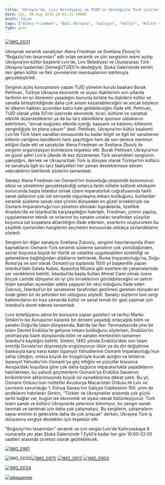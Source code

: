 ```yaml
---
title: 'Ukrayna’da, Lviv Belediyesi ve TUİD’in desteğiyle Türk çinileri ve seramikleri sergisi açıldı'
date: Sat, 06 Aug 2016 20:01:31 +0000
draft: false
tags: ["Alena Friedman", "Batı Ukrayna", "Galiçya", "kültür", "Kültür ve Din", "Lviv", "Lvov", "Marko Simkin", "sanat", "sergi", "Svetlana Zuboviç", "TUİD", "TUİD (Türk Ukrayna İşadamları Derneği)", "Yaşam"]
type: post
---
```


[![IMG_0031](https://burakpehlivan.org/wp-content/uploads/2016/08/IMG_0031.jpg)](https://burakpehlivan.org/wp-content/uploads/2016/08/IMG_0031.jpg)




Ukraynalı seramik sanatçıları Alena Friedman ve Svetlana Zboviç’in “Boğaziçi’nin tasarımları” adlı ortak seramik ve çini sergisinin resmi açılışı Ukrayna’nın kültür başkenti Lviv’de, Lviv Belediyesi ve Uluslararası Türk Ukrayna İşadamları Derneği(TUİD)’in desteğiyle, Ştuka Galerisinde kentin ileri gelen kültür ve fikir çevrelerinin mensuplarının katılımıyla gerçekleştirildi. 




Serginin açılış konuşmasını yapan TUİD yönetim kurulu başkanı Burak Pehlivan, Türkiye Ukrayna ekonomik ve siyasi ilişkilerinin son yıllarda tarihinin en iyi dönemini yaşadığını bununla birlikte bu ilişkilerin kültür ve sanatla birleştirildiğinde daha çok anlam kazanabileceğini ve ancak böylece iki ülkenin halkları açısından kalıcı hale gelebileceğini ifade etti. Pehlivan, TUİD olarak yılda 50’nin üzerinde ekonomik, ticari, kültürel ve sanatsal etkinlik düzenlediklerini ya da bu tarz etkinliklere sponsor olduklarını belirtirken, "ancak bugünkü etkinlik içeriği, kapsamı ve katılımcı kitlesinin zenginliğiyle ön plana çıkıyor" dedi. Pehlivan, Ukrayna’nın kültür başkenti Lviv’de Türk İslam sanatları konusunda bu kadar bilgili ve ilgili bir sanatsever kitlenin varlığının kendilerini hem şaşırttığını hem de son derece memnun ettiğini ifade etti ve sanatçılar Alena Friedman ve Svetlana Zboviç ile serginin organizasyon komitesine teşekkür etti. Burak Pehlivan, Ukrayna’nın en güzel şehri Lviv’e ülkede ilk kez düzenlenen Türk seramikleri sergisinin yakıştığını, dernek ve Ukrayna’daki Türk iş dünyası olarak Türkiye’nin kültürü ve sanatıyla ilgili bu tarz faaliyetleri her zaman desteklemeye devam edeceklerini belirterek sözlerini tamamladı. 




Sanatçı Alena Friedman ise Osmanlı’nın bulunduğu jeopolotik konumunun etkisi ve yönetimini gerçekleştirdiği onlarca farklı milletin kültürel etkileşimi sonucunda başta İstanbul olmak üzere imparatorluk coğrafyasında farklı sanat dallarının çok üst seviyede olgunlaşma imkanı bulduğunu, bunlardan seramik süsleme sanatı olan çininin dünyadaki en güzel örnekleriyle ise Osmanlı İmparatorluğu’nun yönetimi altındaki topraklarda, özellikle Anadolu’da ve İstanbul’da karşılaşıldığını hatırlattı. Friedman, çininin yapılışı, uygulamasının teknik ve sırlarının bu sanatın ustaları tarafından yüzyıllar boyunca üst kuşaklara aktarıldığını ifade ederken, eserlerini oluştururken bu çeşitlilik içerisinden hangilerini seçmeleri konusunda oldukça zorlandıklarını söyledi.  




Serginin bir diğer sanatçısı Svetlana Zuboviç, serginin hazırlanışında ilham kaynaklarını Osmanlı-Türk seramik süsleme sanatının çok yönlülüğünden, asırlar boyunca büyük bir titizlik ve ustalıkla uygulanabilen sürekliliği ve geleneklere bağlılığından aldıklarını belirterek, Roma İmparatorluğu’na, Doğu Roma’ya ve son olarak Osmanlı’ya toplamda 1500 yıl başkentlik yapan İstanbul’daki Galata Kulesi, Ayasofya Müzesi gibi eserlere de çalışmalarında yer verdiklerini belirtti. İstanbul’da başta Sultan Ahmet Cami olmak üzere birçok camide dünyanın en iyi çini örneklerinin görülebileceğini ve şehrin İslam sanatları açısından adeta yaşayan bir okul olduğunu ifade eden Zuboviç, İstanbul’un bir sanatsever tarafından gezilmesi gereken dünyaki en önde gelen bir iki şehirden biri olduğunu söyledi. Sanatçı sözlerini tüm sergi katılımcılarını en kısa zamanda kültür ve sanat temalı bir gezi yapmak için İstanbul’a davet ederek tamamladı. 




Lvov entelijiyansı adına bir konuşma yapan gazeteci ve tarihçi Marko Simkin’in ise Avrupa’nın karanlık bir dönemi yaşadığı ortaçağda bilim ve sanatın Doğu’da İslam dünyasında, Batı’da ise İber Yarımadasında yine bir İslam Devleti Endülüs’te gelişme imkanı bulduğunu söylerken, Endülüs’ün yıkılmasıyla İslam dünyasında bilim ve sanatın merkezinin tamamen İstanbul’a kaydığını belirtti. Simkin, 1492 yılında Endülüs’deki son İslam emirliği Gırnata’nın düşmesiyle engizisyonun ölüm ya da din değiştirme baskısıyla karşı karşı kalan İspanyol Yahudilerine Osmanlı İmparatorluğu’nun sahip çıktığını, onlara büyük bir hoşgörüyle kucak açtığını ve binlerce İspanyol Yahudisi’nin Osmanlı’ya göç ettiğini ve yüzyıllar boyunca Avrupa’daki koşullara göre çok daha özgürce imparatorlukta yaşadıklarını hatırlatırken, bu yahudi göçmenlerin Osmanlı’ya Endülüs Sanatının birikimlerinin aktarılmasında büyük rol oynadıklarına dikkat çekti. Bu yıl, Osmanlı Ordusu’nun müttefiki Avusturya Macaristan Ordusu ile Lviv ve çevresini savunduğu 1. Dünya Savaşı’nın Galiçya Cephesinin 100. yılını da andıklarını hatırlatan Simkin, “Türkler ve Ukraynalılar arasında çok güçlü tarihi bağlar var, bugün ise ekonomik ve siyasi olarak bütünleşiyoruz. Türk İslam sanatı ve kültürü Ukrayna’da yeterince bilinmiyor, bu zengin sanatı tanımak ve tanıtmak için daha çok çalışmalıyız. Bu sergilerin, çalışmaların sayısı eminim ki gelecekte daha da çok artacak” derken, Ukrayna Türk iş dünyasına sergiye destekleri için teşekkür etti. 




“Boğaziçi’nin tasarımları” seramik ve çini sergisi Lviv’de Kaltıryaskaya 8 numarada yer alan Ştuka Galerisinde 1 Eylül’e kadar her gün 10:00-22:00 saatleri arasında ücretsiz olarak gezilebilecek. 





[![IMG_0961](https://burakpehlivan.org/wp-content/uploads/2016/08/IMG_0961.jpg)](https://burakpehlivan.org/wp-content/uploads/2016/08/IMG_0961.jpg)




![IMG_0030](https://burakpehlivan.org/wp-content/uploads/2016/08/IMG_0030.jpg)[![IMG_0970](https://burakpehlivan.org/wp-content/uploads/2016/08/IMG_0970.jpg)](https://burakpehlivan.org/wp-content/uploads/2016/08/IMG_0970.jpg) [![IMG_0913](https://burakpehlivan.org/wp-content/uploads/2016/08/IMG_0913.jpg)](https://burakpehlivan.org/wp-content/uploads/2016/08/IMG_0913.jpg) [![IMG_0904](https://burakpehlivan.org/wp-content/uploads/2016/08/IMG_0904.jpg)](https://burakpehlivan.org/wp-content/uploads/2016/08/IMG_0904.jpg)




[![IMG_0034](https://burakpehlivan.org/wp-content/uploads/2016/08/IMG_0034.jpg)](https://burakpehlivan.org/wp-content/uploads/2016/08/IMG_0034.jpg)




[![афишаnew](https://burakpehlivan.org/wp-content/uploads/2016/08/афишаnew.jpg)](https://burakpehlivan.org/wp-content/uploads/2016/08/афишаnew.jpg)